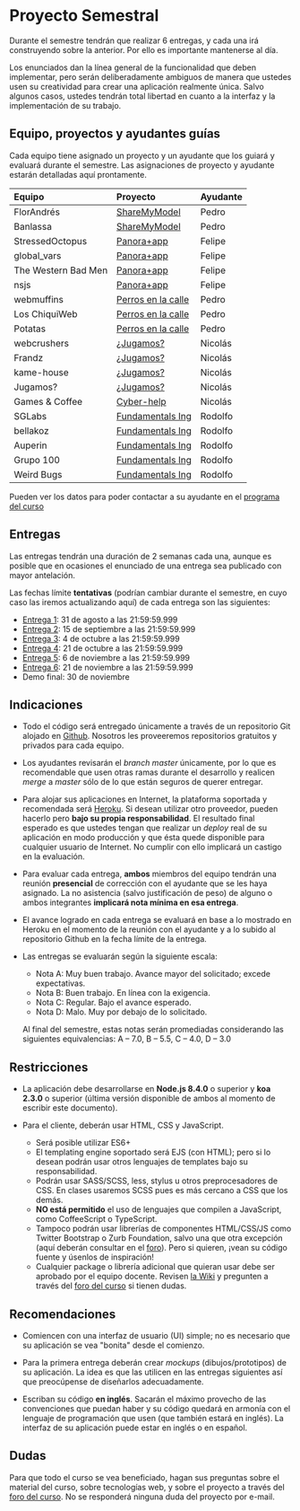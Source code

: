 # Proyecto Semestral

Durante el semestre tendrán que realizar 6 entregas, y cada una irá construyendo sobre la anterior. Por ello es importante mantenerse al día.

Los enunciados dan la línea general de la funcionalidad que deben implementar, pero serán deliberadamente ambiguos de manera que ustedes usen su creatividad para crear una aplicación realmente única. Salvo algunos casos, ustedes tendrán total libertad en cuanto a la interfaz y la implementación de su trabajo.

## Equipo, proyectos y ayudantes guías

Cada equipo tiene asignado un proyecto y un ayudante que los guiará y evaluará durante el semestre. Las asignaciones de proyecto y ayudante estarán detalladas aquí prontamente.

| Equipo  | Proyecto | Ayudante |
|:-------------------- |:---------------------------| :------|
| FlorAndrés | [ShareMyModel](https://drive.google.com/open?id=1dY4B80R28IRAb3ZUwHkshLUQwbfzxBzKXPRA91kg-WY) | Pedro |
| Banlassa | [ShareMyModel](https://drive.google.com/open?id=1dY4B80R28IRAb3ZUwHkshLUQwbfzxBzKXPRA91kg-WY) | Pedro |
| StressedOctopus | [Panora+app](https://drive.google.com/open?id=1jxvqPR7SB3WUl38yNegza796F7JAb9PfbsNYfAEr_QU) | Felipe |
| global_vars | [Panora+app](https://drive.google.com/open?id=1jxvqPR7SB3WUl38yNegza796F7JAb9PfbsNYfAEr_QU) | Felipe |
| The Western Bad Men | [Panora+app](https://drive.google.com/open?id=1jxvqPR7SB3WUl38yNegza796F7JAb9PfbsNYfAEr_QU) | Felipe |
| nsjs | [Panora+app](https://drive.google.com/open?id=1jxvqPR7SB3WUl38yNegza796F7JAb9PfbsNYfAEr_QU) | Felipe |
| webmuffins | [Perros en la calle](https://drive.google.com/open?id=1ZIrTJKB3pC4To5XJv9ZW1YPxYNsgLYiukBPW41LnXi8) | Pedro |
| Los ChiquiWeb | [Perros en la calle](https://drive.google.com/open?id=1ZIrTJKB3pC4To5XJv9ZW1YPxYNsgLYiukBPW41LnXi8) | Pedro |
| Potatas | [Perros en la calle](https://drive.google.com/open?id=1ZIrTJKB3pC4To5XJv9ZW1YPxYNsgLYiukBPW41LnXi8) | Pedro |
| webcrushers | [¿Jugamos?](https://drive.google.com/open?id=1yCzbIv0uEsn9Nf6VYZiUW2S1XB8ZdQ7poVVToRqbHog) | Nicolás |
| Frandz | [¿Jugamos?](https://drive.google.com/open?id=1yCzbIv0uEsn9Nf6VYZiUW2S1XB8ZdQ7poVVToRqbHog) | Nicolás |
| kame-house | [¿Jugamos?](https://drive.google.com/open?id=1yCzbIv0uEsn9Nf6VYZiUW2S1XB8ZdQ7poVVToRqbHog) | Nicolás |
| Jugamos? | [¿Jugamos?](https://drive.google.com/open?id=1yCzbIv0uEsn9Nf6VYZiUW2S1XB8ZdQ7poVVToRqbHog) | Nicolás |
| Games & Coffee | [Cyber-help](https://drive.google.com/open?id=1U1UBbjhmpPxCNNYDwwcYLycmCh89roeL_6L7MyJONVo) | Nicolás |
| SGLabs | [Fundamentals Ing](https://drive.google.com/open?id=1pNJvtC8E6WSaD4Ck7ZI5OjqIIaqYXKt0xOU2X6XWwxY) | Rodolfo |
| bellakoz | [Fundamentals Ing](https://drive.google.com/open?id=1pNJvtC8E6WSaD4Ck7ZI5OjqIIaqYXKt0xOU2X6XWwxY) | Rodolfo |
| Auperin | [Fundamentals Ing](https://drive.google.com/open?id=1pNJvtC8E6WSaD4Ck7ZI5OjqIIaqYXKt0xOU2X6XWwxY) | Rodolfo |
| Grupo 100 | [Fundamentals Ing](https://drive.google.com/open?id=1pNJvtC8E6WSaD4Ck7ZI5OjqIIaqYXKt0xOU2X6XWwxY) | Rodolfo |
| Weird Bugs | [Fundamentals Ing](https://drive.google.com/open?id=1pNJvtC8E6WSaD4Ck7ZI5OjqIIaqYXKt0xOU2X6XWwxY) | Rodolfo |

Pueden ver los datos para poder contactar a su ayudante en el [programa del curso](../../../#equipo)

## Entregas

Las entregas tendrán una duración de 2 semanas cada una, aunque es posible que en ocasiones el enunciado de una entrega sea publicado con mayor antelación.

Las fechas límite **tentativas** (podrían cambiar durante el semestre, en cuyo caso las iremos actualizando aquí) de cada entrega son las siguientes:

* [Entrega 1](enunciados/Entrega1.md): 31 de agosto a las 21:59:59.999
* [Entrega 2](enunciados/Entrega2.md): 15 de septiembre a las 21:59:59.999
* [Entrega 3](enunciados/Entrega3.md): 4 de octubre a las 21:59:59.999
* [Entrega 4](enunciados/Entrega4.md): 21 de octubre a las 21:59:59.999
* [Entrega 5](enunciados/Entrega5.md): 6 de noviembre a las 21:59:59.999
* [Entrega 6](enunciados/Entrega6.md): 21 de noviembre a las 21:59:59.999
* Demo final: 30 de noviembre

## Indicaciones

* Todo el código será entregado únicamente a través de un repositorio Git alojado en [Github](https://github.com). Nosotros les proveeremos repositorios gratuitos y privados para cada equipo.

* Los ayudantes revisarán el *branch master* únicamente, por lo que es recomendable que usen otras ramas durante el desarrollo y realicen *merge* a *master* sólo de lo que están seguros de querer entregar.

* Para alojar sus aplicaciones en Internet, la plataforma soportada y recomendada será [Heroku](https://www.heroku.com/). Si desean utilizar otro proveedor, pueden hacerlo pero **bajo su propia responsabilidad**. El resultado final esperado es que ustedes tengan que realizar un *deploy* real de su aplicación en modo producción y que ésta quede disponible para cualquier usuario de Internet. No cumplir con ello implicará un castigo en la evaluación.

* Para evaluar cada entrega, **ambos** miembros del equipo tendrán una reunión **presencial** de corrección con el ayudante que se les haya asignado. La no asistencia (salvo justificación de peso) de alguno o ambos integrantes **implicará nota mínima en esa entrega**.

* El avance logrado en cada entrega se evaluará en base a lo mostrado en Heroku en el momento de la reunión con el ayudante y a lo subido al repositorio Github en la fecha límite de la entrega.

* Las entregas se evaluarán según la siguiente escala:
	* Nota A: Muy buen trabajo. Avance mayor del solicitado; excede expectativas.
	* Nota B: Buen trabajo. En línea con la exigencia.
	* Nota C: Regular. Bajo el avance esperado.
	* Nota D: Malo. Muy por debajo de lo solicitado.

	Al final del semestre, estas notas serán promediadas considerando las siguientes equivalencias: A – 7.0, B – 5.5, C – 4.0, D – 3.0

## Restricciones

* La aplicación debe desarrollarse en **Node.js 8.4.0** o superior y **koa 2.3.0** o superior (última versión disponible de ambos al momento de escribir este documento).

* Para el cliente, deberán usar HTML, CSS y JavaScript.
	* Será posible utilizar ES6+
	* El templating engine soportado será EJS (con HTML); pero si lo desean podrán usar otros lenguajes de templates bajo su responsabilidad.
	* Podrán usar SASS/SCSS, less, stylus u otros preprocesadores de CSS. En clases usaremos SCSS pues es más cercano a CSS que los demás.
	* **NO está permitido** el uso de lenguajes que compilen a JavaScript, como CoffeeScript o TypeScript.
	* Tampoco podrán usar librerías de componentes HTML/CSS/JS como Twitter Bootstrap o Zurb Foundation, salvo una que otra excepción (aquí deberán consultar en el [foro](../../../#foro)). Pero si quieren, ¡vean su código fuente y úsenlos de inspiración!
	* Cualquier package o librería adicional que quieran usar debe ser aprobado por el equipo docente. Revisen [la Wiki](../../../wiki/Packages) y pregunten a través del [foro del curso](../../../#foro) si tienen dudas.

## Recomendaciones

* Comiencen con una interfaz de usuario (UI) simple; no es necesario que su aplicación se vea "bonita" desde el comienzo.

* Para la primera entrega deberán crear *mockups* (dibujos/prototipos) de su aplicación. La idea es que las utilicen en las entregas siguientes así que preocúpense de diseñarlos adecuadamente.

* Escriban su código **en inglés**. Sacarán el máximo provecho de las convenciones que puedan haber y su código quedará en armonía con el lenguaje de programación que usen (que también estará en inglés). La interfaz de su aplicación puede estar en inglés o en español.

## Dudas
Para que todo el curso se vea beneficiado, hagan sus preguntas sobre el material del curso, sobre tecnologías web, y sobre el proyecto a través del [foro del curso](../../../#foro).  No se responderá ninguna duda del proyecto por e-mail.
